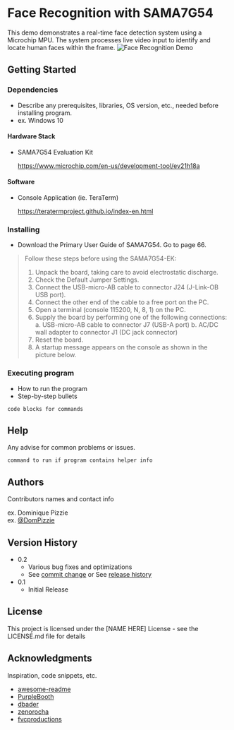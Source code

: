 # Face Recognition with SAMA7G54

This demo demonstrates a real-time face detection system using a Microchip MPU. The system processes live video input to identify and locate human faces within the frame.
![Face Recognition Demo](URL_of_the_GIF)
## Getting Started

### Dependencies

* Describe any prerequisites, libraries, OS version, etc., needed before installing program.
* ex. Windows 10
#### Hardware Stack
* SAMA7G54 Evaluation Kit
  
  https://www.microchip.com/en-us/development-tool/ev21h18a
#### Software 
* Console Application (ie. TeraTerm)

  https://teratermproject.github.io/index-en.html
### Installing
* Download the Primary User Guide of SAMA7G54. Go to page 66.

>  Follow these steps before using the SAMA7G54-EK:
>   1. Unpack the board, taking care to avoid electrostatic discharge.
>   2. Check the Default Jumper Settings.
>   3. Connect the USB-micro-AB cable to connector J24 (J-Link-OB USB port).
>   4. Connect the other end of the cable to a free port on the PC.
>   5. Open a terminal (console 115200, N, 8, 1) on the PC.
>   6. Supply the board by performing one of the following connections:
>   a. USB-micro-AB cable to connector J7 (USB-A port)
>   b. AC/DC wall adapter to connector J1 (DC jack connector)
>   7. Reset the board.
>   8. A startup message appears on the console as shown in the picture below.


### Executing program

* How to run the program
* Step-by-step bullets
```
code blocks for commands
```

## Help

Any advise for common problems or issues.
```
command to run if program contains helper info
```

## Authors

Contributors names and contact info

ex. Dominique Pizzie  
ex. [@DomPizzie](https://twitter.com/dompizzie)

## Version History

* 0.2
    * Various bug fixes and optimizations
    * See [commit change]() or See [release history]()
* 0.1
    * Initial Release

## License

This project is licensed under the [NAME HERE] License - see the LICENSE.md file for details

## Acknowledgments

Inspiration, code snippets, etc.
* [awesome-readme](https://github.com/matiassingers/awesome-readme)
* [PurpleBooth](https://gist.github.com/PurpleBooth/109311bb0361f32d87a2)
* [dbader](https://github.com/dbader/readme-template)
* [zenorocha](https://gist.github.com/zenorocha/4526327)
* [fvcproductions](https://gist.github.com/fvcproductions/1bfc2d4aecb01a834b46)
